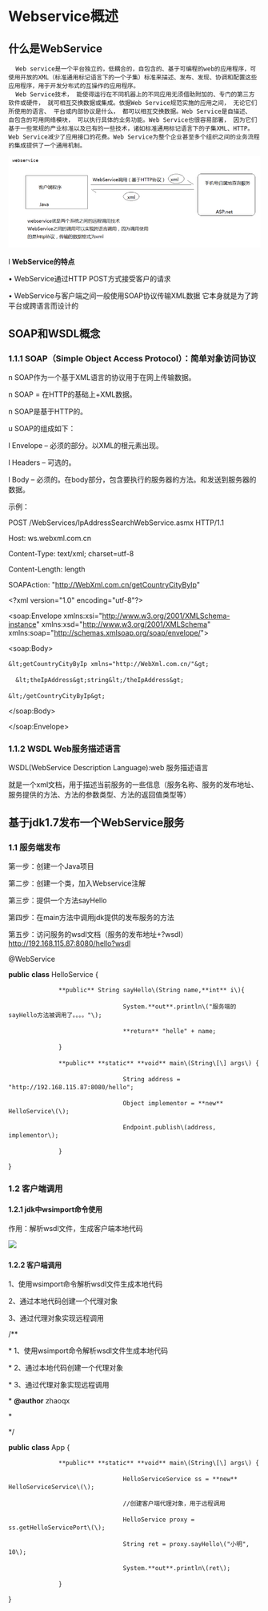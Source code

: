 # Webservice概述

## 什么是WebService 

      Web service是一个平台独立的，低耦合的，自包含的、基于可编程的web的应用程序，可使用开放的XML（标准通用标记语言下的一个子集）标准来描述、发布、发现、协调和配置这些应用程序，用于开发分布式的互操作的应用程序。  
      Web Service技术， 能使得运行在不同机器上的不同应用无须借助附加的、专门的第三方软件或硬件， 就可相互交换数据或集成。依据Web Service规范实施的应用之间， 无论它们所使用的语言、 平台或内部协议是什么， 都可以相互交换数据。Web Service是自描述、 自包含的可用网络模块， 可以执行具体的业务功能。Web Service也很容易部署， 因为它们基于一些常规的产业标准以及已有的一些技术，诸如标准通用标记语言下的子集XML、HTTP。Web Service减少了应用接口的花费。Web Service为整个企业甚至多个组织之间的业务流程的集成提供了一个通用机制。

![](../../.gitbook/assets/image%20%2886%29.png)

l  **WebService的特点**

•    WebService通过HTTP POST方式接受客户的请求

•    WebService与客户端之间一般使用SOAP协议传输XML数据 它本身就是为了跨平台或跨语言而设计的



## SOAP和WSDL概念

### 1.1.1  SOAP（Simple Object Access Protocol）：简单对象访问协议

n  SOAP作为一个基于XML语言的协议用于在网上传输数据。

n  SOAP = 在HTTP的基础上+XML数据。

n  SOAP是基于HTTP的。

u  SOAP的组成如下：

l  Envelope – 必须的部分。以XML的根元素出现。

l  Headers – 可选的。

l  Body – 必须的。在body部分，包含要执行的服务器的方法。和发送到服务器的数据。

示例：

POST /WebServices/IpAddressSearchWebService.asmx HTTP/1.1

Host: ws.webxml.com.cn

Content-Type: text/xml; charset=utf-8

Content-Length: length

SOAPAction: "http://WebXml.com.cn/getCountryCityByIp"

&lt;?xml version="1.0" encoding="utf-8"?&gt;

&lt;soap:Envelope xmlns:xsi="http://www.w3.org/2001/XMLSchema-instance" xmlns:xsd="http://www.w3.org/2001/XMLSchema" xmlns:soap="http://schemas.xmlsoap.org/soap/envelope/"&gt;

  &lt;soap:Body&gt;

    &lt;getCountryCityByIp xmlns="http://WebXml.com.cn/"&gt;

      &lt;theIpAddress&gt;string&lt;/theIpAddress&gt;

    &lt;/getCountryCityByIp&gt;

  &lt;/soap:Body&gt;

&lt;/soap:Envelope&gt;

### 1.1.2  WSDL Web服务描述语言

WSDL\(WebService Description Language\):web 服务描述语言

就是一个xml文档，用于描述当前服务的一些信息（服务名称、服务的发布地址、服务提供的方法、方法的参数类型、方法的返回值类型等）





## 基于jdk1.7发布一个WebService服务

### 1.1   服务端发布

第一步：创建一个Java项目

第二步：创建一个类，加入Webservice注解

第三步：提供一个方法sayHello

第四步：在main方法中调用jdk提供的发布服务的方法

第五步：访问服务的wsdl文档（服务的发布地址+?wsdl）http://192.168.115.87:8080/hello?wsdl

@WebService

**public** **class** HelloService {

                  **public** String sayHello\(String name,**int** i\){

                                    System.**out**.println\("服务端的sayHello方法被调用了。。。。"\);

                                    **return** "helle" + name;

                  }

                  **public** **static** **void** main\(String\[\] args\) {

                                    String address = "http://192.168.115.87:8080/hello";

                                    Object implementor = **new** HelloService\(\);

                                    Endpoint.publish\(address, implementor\);

                  }

}

### 1.2   客户端调用

#### 1.2.1  jdk中wsimport命令使用

作用：解析wsdl文件，生成客户端本地代码

![](file:////Users/wupan/Library/Group%20Containers/UBF8T346G9.Office/TemporaryItems/msohtmlclip/clip_image002.jpg)

#### 1.2.2  客户端调用

 1、使用wsimport命令解析wsdl文件生成本地代码

 2、通过本地代码创建一个代理对象

 3、通过代理对象实现远程调用

/\*\*

 \* 1、使用wsimport命令解析wsdl文件生成本地代码

 \* 2、通过本地代码创建一个代理对象

 \* 3、通过代理对象实现远程调用

 \* **@author** zhaoqx

 \*

 \*/

**public** **class** App {

                  **public** **static** **void** main\(String\[\] args\) {

                                    HelloServiceService ss = **new** HelloServiceService\(\);

                                    //创建客户端代理对象，用于远程调用

                                    HelloService proxy = ss.getHelloServicePort\(\);

                                    String ret = proxy.sayHello\("小明", 10\);

                                    System.**out**.println\(ret\);

                  }

}

